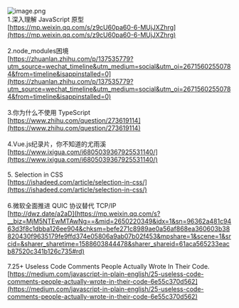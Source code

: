 ![image.png](https://cdn.nlark.com/yuque/0/2020/png/132503/1605581450567-97d8c43a-c674-49ec-86fe-ab845ee8064d.png#height=720&id=svywi&margin=%5Bobject%20Object%5D&name=image.png&originHeight=720&originWidth=1080&originalType=binary&size=1349416&status=done&style=none&width=1080)<br />1.深入理解 JavaScript 原型<br />[https://mp.weixin.qq.com/s/z9cU60pa60-6-MUjJXZhrg](https://mp.weixin.qq.com/s/z9cU60pa60-6-MUjJXZhrg)<br />
<br />2.node_modules困境<br />[https://zhuanlan.zhihu.com/p/137535779?utm_source=wechat_timeline&utm_medium=social&utm_oi=26715602550784&from=timeline&isappinstalled=0](https://zhuanlan.zhihu.com/p/137535779?utm_source=wechat_timeline&utm_medium=social&utm_oi=26715602550784&from=timeline&isappinstalled=0)<br />
<br />3.你为什么不使用 TypeScript<br />[https://www.zhihu.com/question/273619114](https://www.zhihu.com/question/273619114)<br />
<br />4.Vue.js纪录片，你不知道的尤雨溪<br />[https://www.ixigua.com/i6805039367925531140/](https://www.ixigua.com/i6805039367925531140/)<br />
<br />5. Selection in CSS<br />[https://ishadeed.com/article/selection-in-css/](https://ishadeed.com/article/selection-in-css/)<br />
<br />6.微软全面推进 QUIC 协议替代 TCP/IP<br />[http://dwz.date/a2aD](https://mp.weixin.qq.com/s?__biz=MjM5NTEwMTAwNg==&mid=2650220349&idx=1&sn=96362a481c9463d3f8c1dbba126ee904&chksm=befe271c8989ae0a56af868ea360603b38820430f9635179fe9ffd374e05806a9ab07b02f453&mpshare=1&scene=1&srcid=&sharer_sharetime=1588603844478&sharer_shareid=61aca565233eacb87520c341b126c735#rd)<br />
<br />7.25+ Useless Code Comments People Actually Wrote In Their Code.<br />[https://medium.com/javascript-in-plain-english/25-useless-code-comments-people-actually-wrote-in-their-code-6e55c370d562](https://medium.com/javascript-in-plain-english/25-useless-code-comments-people-actually-wrote-in-their-code-6e55c370d562)<br />


